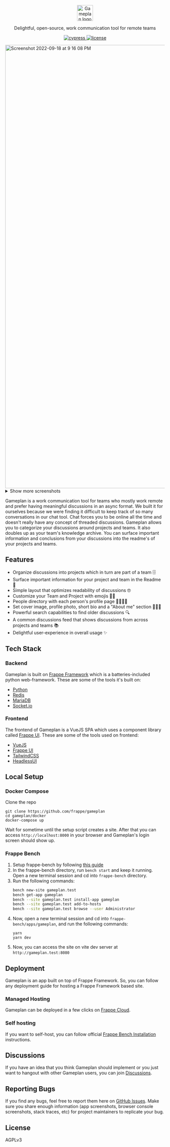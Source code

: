 <p align="center">
  <img src="https://user-images.githubusercontent.com/9355208/190904451-ac6f171b-26c6-4432-a04f-044974516da6.png" alt="Gameplan logo" height="50" />
  <p align="center">Delightful, open-source, work communication tool for remote teams</p>
</p>

<p align="center">
  <a href="https://dashboard.cypress.io/projects/y2q697/runs">
    <img alt="cypress" src="https://img.shields.io/endpoint?url=https://dashboard.cypress.io/badge/simple/y2q697/main&style=flat&logo=cypress">
  </a>
  <a href="https://github.com/frappe/gameplan/blob/main/LICENSE">
    <img alt="license" src="https://img.shields.io/badge/license-AGPLv3-blue">
  </a>
</p>

<img width="1402" alt="Screenshot 2022-09-18 at 9 16 08 PM" src="https://user-images.githubusercontent.com/9355208/190922102-daff8e9f-e34f-4129-a520-dcf834e92958.png">


<details>
  <summary>Show more screenshots</summary>

  <img width="1402" alt="Screenshot 2022-09-18 at 9 18 17 PM" src="https://user-images.githubusercontent.com/9355208/190922154-e5bdb690-57d3-4024-9143-9d009894b035.png">

  <img width="1402" alt="Screenshot 2022-09-18 at 9 18 47 PM" src="https://user-images.githubusercontent.com/9355208/190922161-61eb1cd7-a56a-4460-bc7f-d6c24d1c2df7.png">

  <img width="1402" alt="Screenshot 2022-09-18 at 11 47 06 PM" src="https://user-images.githubusercontent.com/9355208/190922333-fdad6271-2a77-4c7d-8d74-7c518d3052d6.png">


</details>

Gameplan is a work communication tool for teams who mostly work remote and prefer having meaningful discussions in an async format. We built it for ourselves because we were finding it difficult to keep track of so many conversations in our chat tool. Chat forces you to be online all the time and doesn't really have any concept of threaded discussions. Gameplan allows you to categorize your discussions around projects and teams. It also doubles up as your team's knowledge archive. You can surface important information and conclusions from your discussions into the readme's of your projects and teams.

## Features
- Organize discussions into projects which in turn are part of a team 🗄
- Surface important information for your project and team in the Readme 📝
- Simple layout that optimizes readability of discussions 🤓
- Customize your Team and Project with emojis 💅🏻
- People directory with each person's profile page 👨‍👩‍👧‍👦
- Set cover image, profile photo, short bio and a "About me" section 🦹🏼‍♀️
- Powerful search capabilities to find older discussions 🔍
- A common discussions feed that shows discussions from across projects and teams 📚
- Delightful user-experience in overall usage ✨

## Tech Stack

### Backend
Gameplan is built on [Frappe Framework](https://frappeframework.com) which is a batteries-included python web-framework.
These are some of the tools it's built on:
- [Python](https://www.python.org)
- [Redis](https://redis.io/)
- [MariaDB](https://mariadb.org/)
- [Socket.io](https://socket.io/)

### Frontend
The frontend of Gameplan is a VueJS SPA which uses a component library called [Frappe UI](https://github.com/frappe/frappe-ui).
These are some of the tools used on frontend:
- [VueJS](https://vuejs.org)
- [Frappe UI](https://github.com/frappe/frappe-ui)
- [TailwindCSS](https://tailwindcss.com)
- [HeadlessUI](https://headlessui.com)

## Local Setup
### Docker Compose
 Clone the repo
```
git clone https://github.com/frappe/gameplan
cd gameplan/docker
docker-compose up
```

Wait for sometime until the setup script creates a site. After that you can
access `http://localhost:8000` in your browser and Gameplan's login screen
should show up.

### Frappe Bench
1. Setup frappe-bench by following [this guide](https://frappeframework.com/docs/v14/user/en/installation)
1. In the frappe-bench directory, run `bench start` and keep it running. Open a new terminal session and cd into `frappe-bench` directory.
1. Run the following commands:
    ```sh
    bench new-site gameplan.test
    bench get-app gameplan
    bench --site gameplan.test install-app gameplan
    bench --site gameplan.test add-to-hosts
    bench --site gameplan.test browse --user Administrator
    ```
 1. Now, open a new terminal session and cd into `frappe-bench/apps/gameplan`, and run the following commands:
    ```
    yarn
    yarn dev
    ```
 1. Now, you can access the site on vite dev server at `http://gameplan.test:8080`

## Deployment
Gameplan is an app built on top of Frappe Framework. So, you can follow any deployment guide for hosting a Frappe Framework based site.

### Managed Hosting
Gameplan can be deployed in a few clicks on [Frappe Cloud](https://frappecloud.com).

### Self hosting
If you want to self-host, you can follow official [Frappe Bench Installation](https://github.com/frappe/bench#installation) instructions.

## Discussions
If you have an idea that you think Gameplan should implement or you just want to hangout with other Gameplan users, you can join [Discussions](https://github.com/frappe/gameplan/discussions).

## Reporting Bugs
If you find any bugs, feel free to report them here on [GitHub Issues](https://github.com/frappe/gameplan/issues). Make sure you share enough information (app screenshots, browser console screenshots, stack traces, etc) for project maintainers to replicate your bug.

## License

AGPLv3
